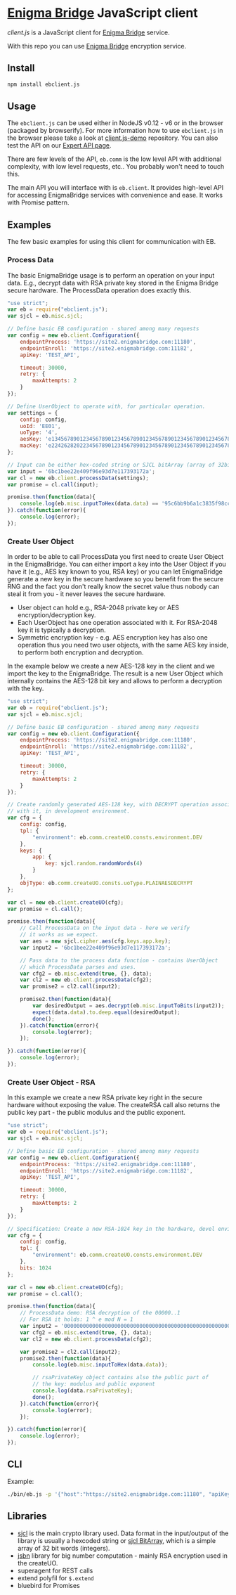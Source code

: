 # [Enigma Bridge] JavaScript client

*client.js* is a JavaScript client for [Enigma Bridge] service.

With this repo you can use [Enigma Bridge] encryption service.

## Install

```sh
npm install ebclient.js
```

## Usage

The `ebclient.js` can be used either in NodeJS v0.12 - v6 or in the browser (packaged by browserify). For more
information how to use `ebclient.js` in the browser please take a look at [client.js-demo] repository.
You can also test the API on our [Expert API page].

There are few levels of the API, `eb.comm` is the low level API with additional complexity, with low level requests, etc..
You probably won't need to touch this.

The main API you will interface with is `eb.client`. It provides high-level API for accessing EnigmaBridge services
with convenience and ease. It works with Promise pattern.

## Examples

The few basic examples for using this client for communication with EB.

### Process Data

The basic EnigmaBridge usage is to perform an operation on your input data. E.g., decrypt data with RSA private key stored in the
 Enigma Bridge secure hardware. The ProcessData operation does exactly this.

```javascript
"use strict";
var eb = require("ebclient.js");
var sjcl = eb.misc.sjcl;

// Define basic EB configuration - shared among many requests
var config = new eb.client.Configuration({
    endpointProcess: 'https://site2.enigmabridge.com:11180',
    endpointEnroll: 'https://site2.enigmabridge.com:11182',
    apiKey: 'TEST_API',

    timeout: 30000,
    retry: {
        maxAttempts: 2
    }
});

// Define UserObject to operate with, for particular operation.
var settings = {
    config: config,
    uoId: 'EE01',
    uoType: '4',
    aesKey: 'e134567890123456789012345678901234567890123456789012345678901234',
    macKey: 'e224262820223456789012345678901234567890123456789012345678901234'
};

// Input can be either hex-coded string or SJCL bitArray (array of 32bit words / integers).
var input = '6bc1bee22e409f96e93d7e117393172a';
var cl = new eb.client.processData(settings);
var promise = cl.call(input);

promise.then(function(data){
    console.log(eb.misc.inputToHex(data.data) == '95c6bb9b6a1c3835f98cc56087a03e82');
}).catch(function(error){
    console.log(error);
});
```

### Create User Object

In order to be able to call ProcessData you first need to create User Object in the EnigmaBridge. You can either import
a key into the User Object if you have it (e.g., AES key known to you, RSA key) or you can let EnigmaBridge generate a
new key in the secure hardware so you benefit from the secure RNG and the fact you don't really know the secret value
thus nobody can steal it from you - it never leaves the secure hardware.

* User object can hold e.g., RSA-2048 private key or AES encryption/decryption key.
* Each UserObject has one operation associated with it. For RSA-2048 key it is typically a decryption.
* Symmetric encryption key - e.g. AES encryption key has also one operation thus you need two user objects, with the same AES key inside, to perform both encryption and decryption.

In the example below we create a new AES-128 key in the client and we import the key to the EnigmaBridge.
The result is a new User Object which internally contains the AES-128 bit key and allows to perform a decryption with the key.

```javascript
"use strict";
var eb = require("ebclient.js");
var sjcl = eb.misc.sjcl;

// Define basic EB configuration - shared among many requests
var config = new eb.client.Configuration({
    endpointProcess: 'https://site2.enigmabridge.com:11180',
    endpointEnroll: 'https://site2.enigmabridge.com:11182',
    apiKey: 'TEST_API',

    timeout: 30000,
    retry: {
        maxAttempts: 2
    }
});

// Create randomly generated AES-128 key, with DECRYPT operation associated
// with it, in development environment.
var cfg = {
    config: config,
    tpl: {
        "environment": eb.comm.createUO.consts.environment.DEV
    },
    keys: {
        app: {
            key: sjcl.random.randomWords(4)
        }
    },
    objType: eb.comm.createUO.consts.uoType.PLAINAESDECRYPT
};

var cl = new eb.client.createUO(cfg);
var promise = cl.call();

promise.then(function(data){
    // Call ProcessData on the input data - here we verify
    // it works as we expect.
    var aes = new sjcl.cipher.aes(cfg.keys.app.key);
    var input2 = '6bc1bee22e409f96e93d7e117393172a';

    // Pass data to the process data function - contains UserObject
    // which ProcessData parses and uses.
    var cfg2 = eb.misc.extend(true, {}, data);
    var cl2 = new eb.client.processData(cfg2);
    var promise2 = cl2.call(input2);

    promise2.then(function(data){
        var desiredOutput = aes.decrypt(eb.misc.inputToBits(input2));
        expect(data.data).to.deep.equal(desiredOutput);
        done();
    }).catch(function(error){
        console.log(error);
    });

}).catch(function(error){
    console.log(error);
});
```

### Create User Object - RSA

In this example we create a new RSA private key right in the secure hardware without exposing the value.
The createRSA call also returns the public key part - the public modulus and the public exponent.

```javascript
"use strict";
var eb = require("ebclient.js");
var sjcl = eb.misc.sjcl;

// Define basic EB configuration - shared among many requests
var config = new eb.client.Configuration({
    endpointProcess: 'https://site2.enigmabridge.com:11180',
    endpointEnroll: 'https://site2.enigmabridge.com:11182',
    apiKey: 'TEST_API',

    timeout: 30000,
    retry: {
        maxAttempts: 2
    }
});

// Specification: Create a new RSA-1024 key in the hardware, devel environment.
var cfg = {
    config: config,
    tpl: {
        "environment": eb.comm.createUO.consts.environment.DEV
    },
    bits: 1024
};

var cl = new eb.client.createUO(cfg);
var promise = cl.call();

promise.then(function(data){
    // ProcessData demo: RSA decryption of the 00000..1
    // For RSA it holds: 1 ^ e mod N = 1
    var input2 = '0000000000000000000000000000000000000000000000000000000000000000000000000000000000000000000000000000000000000000000000000000000000000000000000000000000000000000000000000000000000000000000000000000000000000000000000000000000000000000000000000000000000000001';
    var cfg2 = eb.misc.extend(true, {}, data);
    var cl2 = new eb.client.processData(cfg2);

    var promise2 = cl2.call(input2);
    promise2.then(function(data){
        console.log(eb.misc.inputToHex(data.data));

        // rsaPrivateKey object contains also the public part of
        // the key: modulus and public exponent
        console.log(data.rsaPrivateKey);
        done();
    }).catch(function(error){
        console.log(error);
    });

}).catch(function(error){
    console.log(error);
});
```

## CLI
Example:

```sh
./bin/eb.js -p '{"host":"https://site2.enigmabridge.com:11180", "apiKey": "TEST_API", "uoId": "ee01", "aesKey":"e134567890123456789012345678901234567890123456789012345678901234", "macKey":"e224262820223456789012345678901234567890123456789012345678901234", "input":"6bc1bee22e409f96e93d7e117393172a"}'
```

## Libraries

* [sjcl] is the main crypto library used. Data format in the input/output of the library is usually a hexcoded string or
 [sjcl BitArray], which is a simple array of 32 bit words (integers).
* [jsbn] library for big number computation - mainly RSA encryption used in the createUO.
* superagent for REST calls
* extend polyfil for `$.extend`
* bluebird for Promises


[Enigma Bridge]: https://www.enigmabridge.com
[client.js-demo]: https://github.com/EnigmaBridge/client.js-demo
[Expert API page]: https://expert.enigmabridge.com/test/
[sjcl]: https://github.com/bitwiseshiftleft/sjcl
[sjcl BitArray]: https://bitwiseshiftleft.github.io/sjcl/doc/symbols/sjcl.bitArray.html
[jsbn]: https://github.com/andyperlitch/jsbn
